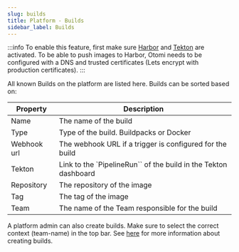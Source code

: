 ```yaml
---
slug: builds
title: Platform - Builds
sidebar_label: Builds
---
```


:::info
To enable this feature, first make sure [Harbor](../../apps/harbor.md) and [Tekton](../../apps/tekton.md) are activated. To be able to push images to Harbor, Otomi needs to be configured with a DNS and trusted certificates (Lets encrypt with production certificates).
:::

All known Builds on the platform are listed here. Builds can be sorted based on:

| Property      | Description                                                     |
| ------------- | --------------------------------------------------------------- |
| Name          | The name of the build                                           |
| Type          | Type of the build. Buildpacks or Docker                         |
| Webhook url   | The webhook URL if a trigger is configured for the build        |
| Tekton        | Link to the `PipelineRun`` of the build in the Tekton dashboard |
| Repository    | The repository of the image                                     |
| Tag           | The tag of the image                                            |
| Team          | The name of the Team responsible for the build                  |

A platform admin can also create builds. Make sure to select the correct context (team-name) in the top bar. See [here](/docs/for-devs/console/builds.md) for more information about creating builds.